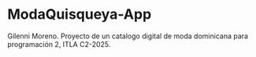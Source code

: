 # ModaQuisqueya-App
Gilenni Moreno. Proyecto de un catalogo digital de moda dominicana para programación 2, ITLA C2-2025.
